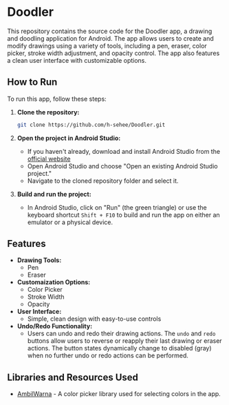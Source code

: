 # Doodler

This repository contains the source code for the Doodler app, a drawing and doodling application for Android. The app allows users to create and modify drawings using a variety of tools, including a pen, eraser, color picker, stroke width adjustment, and opacity control. The app also features a clean user interface with customizable options.

## How to Run

To run this app, follow these steps:

1. **Clone the repository:**
   ```bash
   git clone https://github.com/h-sehee/Doodler.git
2. **Open the project in Android Studio:**

   - If you haven't already, download and install Android Studio from the [official website](https://developer.android.com/studio)
   - Open Android Studio and choose "Open an existing Android Studio project."
   - Navigate to the cloned repository folder and select it.

3. **Build and run the project:**

   - In Android Studio, click on "Run" (the green triangle) or use the keyboard shortcut `Shift + F10` to build and run the app on either an emulator or a physical device.

## Features
- **Drawing Tools:**
   - Pen
   - Eraser
- **Customaization Options:**
   - Color Picker
   - Stroke Width
   - Opacity
- **User Interface:**
   - Simple, clean design with easy-to-use controls
- **Undo/Redo Functionality:**
   - Users can undo and redo their drawing actions. The `undo` and `redo` buttons allow users to reverse or reapply their last drawing or eraser actions. The button states dynamically change to disabled (gray) when no further undo or redo actions can be performed.

## Libraries and Resources Used
- [AmbilWarna](https://github.com/yukuku/ambilwarna) - A color picker library used for selecting colors in the app.
